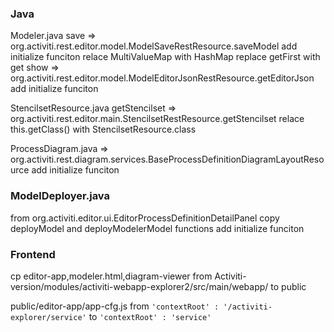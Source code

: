 ### Java
Modeler.java
  save => org.activiti.rest.editor.model.ModelSaveRestResource.saveModel
  	add initialize funciton
  	relace MultiValueMap with HashMap
  	replace getFirst with get
  show => org.activiti.rest.editor.model.ModelEditorJsonRestResource.getEditorJson
  	add initialize funciton


StencilsetResource.java
  getStencilset => org.activiti.rest.editor.main.StencilsetRestResource.getStencilset
  relace this.getClass() with StencilsetResource.class


ProcessDiagram.java => org.activiti.rest.diagram.services.BaseProcessDefinitionDiagramLayoutResource
  add initialize funciton


### ModelDeployer.java
  from org.activiti.editor.ui.EditorProcessDefinitionDetailPanel 
  copy deployModel and deployModelerModel functions
  add initialize funciton
 


### Frontend
cp editor-app,modeler.html,diagram-viewer from Activiti-version/modules/activiti-webapp-explorer2/src/main/webapp/ to public

public/editor-app/app-cfg.js
  from `'contextRoot' : '/activiti-explorer/service'` to `'contextRoot' : 'service'`